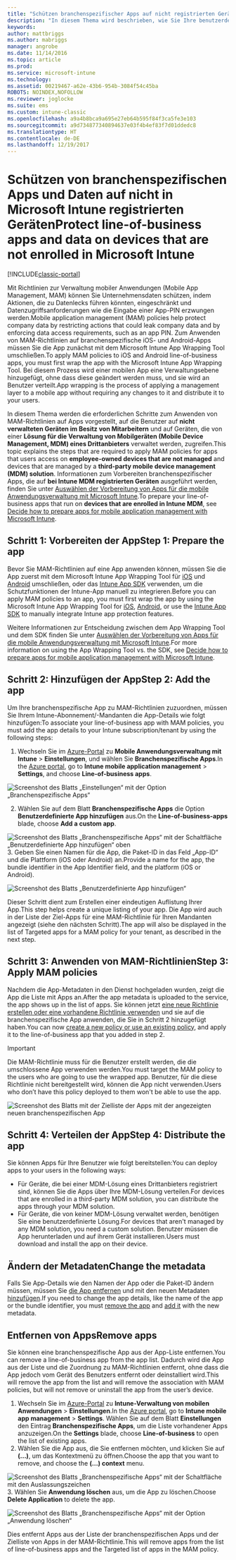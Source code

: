 ```yaml
---
title: "Schützen branchenspezifischer Apps auf nicht registrierten Geräten"
description: "In diesem Thema wird beschrieben, wie Sie Ihre benutzerdefinierte Reihe von Branchen-Anwendungen vorbereiten können, sodass Sie Verwaltungsrichtlinien für mobile Apps anwenden können, die helfen können, Datenverluste zu verhindern."
keywords: 
author: mattbriggs
ms.author: mabriggs
manager: angrobe
ms.date: 11/14/2016
ms.topic: article
ms.prod: 
ms.service: microsoft-intune
ms.technology: 
ms.assetid: 00219467-a62e-43b6-954b-3084f54c45ba
ROBOTS: NOINDEX,NOFOLLOW
ms.reviewer: joglocke
ms.suite: ems
ms.custom: intune-classic
ms.openlocfilehash: a9a4b8bca9a695e27eb64b595f84f3ca5fe3e103
ms.sourcegitcommit: a9d734877340894637e03f4b4ef83f7d01ddedc8
ms.translationtype: HT
ms.contentlocale: de-DE
ms.lasthandoff: 12/19/2017
---
```

# <a name="protect-line-of-business-apps-and-data-on-devices-that-are-not-enrolled-in-microsoft-intune"></a><span data-ttu-id="f4132-103">Schützen von branchenspezifischen Apps und Daten auf nicht in Microsoft Intune registrierten Geräten</span><span class="sxs-lookup"><span data-stu-id="f4132-103">Protect line-of-business apps and data on devices that are not enrolled in Microsoft Intune</span></span>

[!INCLUDE[classic-portal](../includes/classic-portal.md)]

<span data-ttu-id="f4132-104">Mit Richtlinien zur Verwaltung mobiler Anwendungen (Mobile App Management, MAM) können Sie Unternehmensdaten schützen, indem Aktionen, die zu Datenlecks führen könnten, eingeschränkt und Datenzugriffsanforderungen wie die Eingabe einer App-PIN erzwungen werden.</span><span class="sxs-lookup"><span data-stu-id="f4132-104">Mobile application management (MAM) policies help protect company data by restricting actions that could leak company data and by enforcing data access requirements, such as an app PIN.</span></span> <span data-ttu-id="f4132-105">Zum Anwenden von MAM-Richtlinien auf branchenspezifische iOS- und Android-Apps müssen Sie die App zunächst mit dem Microsoft Intune App Wrapping Tool umschließen.</span><span class="sxs-lookup"><span data-stu-id="f4132-105">To apply MAM policies to iOS and Android line-of-business apps, you must first wrap the app with the Microsoft Intune App Wrapping Tool.</span></span> <span data-ttu-id="f4132-106">Bei diesem Prozess wird einer mobilen App eine Verwaltungsebene hinzugefügt, ohne dass diese geändert werden muss, und sie wird an Benutzer verteilt.</span><span class="sxs-lookup"><span data-stu-id="f4132-106">App wrapping is the process of applying a management layer to a mobile app without requiring any changes to it and distribute it to your users.</span></span>  

<span data-ttu-id="f4132-107">In diesem Thema werden die erforderlichen Schritte zum Anwenden von MAM-Richtlinien auf Apps vorgestellt, auf die Benutzer auf **nicht verwalteten Geräten im Besitz von Mitarbeitern** und auf Geräten, die von einer **Lösung für die Verwaltung von Mobilgeräten (Mobile Device Management, MDM) eines Drittanbieters** verwaltet werden, zugreifen.</span><span class="sxs-lookup"><span data-stu-id="f4132-107">This topic explains the steps that are required to apply MAM policies for apps that users access on **employee-owned devices that are not managed** and devices that are managed by a **third-party mobile device management (MDM) solution**.</span></span>  <span data-ttu-id="f4132-108">Informationen zum Vorbereiten branchenspezifischer Apps, die auf **bei Intune MDM registrierten Geräten** ausgeführt werden, finden Sie unter [Auswählen der Vorbereitung von Apps für die mobile Anwendungsverwaltung mit Microsoft Intune](/intune/apps-prepare-mobile-application-management).</span><span class="sxs-lookup"><span data-stu-id="f4132-108">To prepare your line-of-business apps that run on **devices that are enrolled in Intune MDM**, see [Decide how to prepare apps for mobile application management with Microsoft Intune](/intune/apps-prepare-mobile-application-management).</span></span>


##  <a name="step-1-prepare-the-app"></a><span data-ttu-id="f4132-109">Schritt 1: Vorbereiten der App</span><span class="sxs-lookup"><span data-stu-id="f4132-109">Step 1: Prepare the app</span></span>

<span data-ttu-id="f4132-110">Bevor Sie MAM-Richtlinien auf eine App anwenden können, müssen Sie die App zuerst mit dem Microsoft Intune App Wrapping Tool für [iOS](/intune/app-wrapper-prepare-ios) und [Android](/intune/app-wrapper-prepare-android) umschließen, oder das [Intune App SDK](/intune/app-sdk) verwenden, um die Schutzfunktionen der Intune-App manuell zu integrieren.</span><span class="sxs-lookup"><span data-stu-id="f4132-110">Before you can apply MAM policies to an app, you must first wrap the app by using the Microsoft Intune App Wrapping Tool for [iOS](/intune/app-wrapper-prepare-ios), [Android](/intune/app-wrapper-prepare-android), or use the [Intune App SDK](/intune/app-sdk) to manually integrate Intune app protection features.</span></span>

<span data-ttu-id="f4132-111">Weitere Informationen zur Entscheidung zwischen dem App Wrapping Tool und dem SDK finden Sie unter [Auswählen der Vorbereitung von Apps für die mobile Anwendungsverwaltung mit Microsoft Intune](/intune/apps-prepare-mobile-application-management).</span><span class="sxs-lookup"><span data-stu-id="f4132-111">For more information on using the App Wrapping Tool vs. the SDK, see [Decide how to prepare apps for mobile application management with Microsoft Intune](/intune/apps-prepare-mobile-application-management).</span></span>

## <a name="step-2-add-the-app"></a><span data-ttu-id="f4132-112">Schritt 2: Hinzufügen der App</span><span class="sxs-lookup"><span data-stu-id="f4132-112">Step 2: Add the app</span></span>

<span data-ttu-id="f4132-113">Um Ihre branchenspezifische App zu MAM-Richtlinien zuzuordnen, müssen Sie Ihrem Intune-Abonnement/-Mandanten die App-Details wie folgt hinzufügen:</span><span class="sxs-lookup"><span data-stu-id="f4132-113">To associate your line-of-business app with MAM policies, you must add the app details to your Intune subscription/tenant by using the following steps:</span></span>

1. <span data-ttu-id="f4132-114">Wechseln Sie im [Azure-Portal](https://portal.azure.com/) zu **Mobile Anwendungsverwaltung mit Intune** > **Einstellungen**, und wählen Sie **Branchenspezifische Apps**.</span><span class="sxs-lookup"><span data-stu-id="f4132-114">In the [Azure portal](https://portal.azure.com/), go to **Intune mobile application management** > **Settings**, and choose **Line-of-business apps**.</span></span>

  ![Screenshot des Blatts „Einstellungen“ mit der Option „Branchenspezifische Apps“](../media/mam-azure-portal-lob-on-settings.png)

2. <span data-ttu-id="f4132-116">Wählen Sie auf dem Blatt **Branchenspezifische Apps** die Option **Benutzerdefinierte App hinzufügen** aus.</span><span class="sxs-lookup"><span data-stu-id="f4132-116">On the **Line-of-business-apps** blade, choose **Add a custom app**.</span></span>

  ![Screenshot des Blatts „Branchenspezifische Apps“ mit der Schaltfläche „Benutzerdefinierte App hinzufügen“ oben](../media/mam-azure-portal-add-lob-app-action.png)
3.  <span data-ttu-id="f4132-118">Geben Sie einen Namen für die App, die Paket-ID in das Feld „App-ID“ und die Plattform (iOS oder Android) an.</span><span class="sxs-lookup"><span data-stu-id="f4132-118">Provide a name for the app, the bundle identifier in the App Identifier field, and the platform (iOS or Android).</span></span>

  ![Screenshot des Blatts „Benutzerdefinierte App hinzufügen“](../media/mam-azure-portal-add-app-details.png)

  <span data-ttu-id="f4132-120">Dieser Schritt dient zum Erstellen einer eindeutigen Auflistung Ihrer App.</span><span class="sxs-lookup"><span data-stu-id="f4132-120">This step helps create a unique listing of your app.</span></span> <span data-ttu-id="f4132-121">Die App wird auch in der Liste der Ziel-Apps für eine MAM-Richtlinie für Ihren Mandanten angezeigt (siehe den nächsten Schritt).</span><span class="sxs-lookup"><span data-stu-id="f4132-121">The app will also be displayed in the list of Targeted apps for a MAM policy for your tenant, as described in the next step.</span></span>

## <a name="step-3-apply-mam-policies"></a><span data-ttu-id="f4132-122">Schritt 3: Anwenden von MAM-Richtlinien</span><span class="sxs-lookup"><span data-stu-id="f4132-122">Step 3: Apply MAM policies</span></span>
<span data-ttu-id="f4132-123">Nachdem die App-Metadaten in den Dienst hochgeladen wurden, zeigt die App die Liste mit Apps an.</span><span class="sxs-lookup"><span data-stu-id="f4132-123">After the app metadata is uploaded to the service, the app shows up in the list of apps.</span></span> <span data-ttu-id="f4132-124">Sie können jetzt [eine neue Richtlinie erstellen oder eine vorhandene Richtlinie verwenden](create-and-deploy-mobile-app-management-policies-with-microsoft-intune.md) und sie auf die branchenspezifische App anwenden, die Sie in Schritt 2 hinzugefügt haben.</span><span class="sxs-lookup"><span data-stu-id="f4132-124">You can now [create a new policy or use an existing policy](create-and-deploy-mobile-app-management-policies-with-microsoft-intune.md), and apply it to the line-of-business app that you added in step 2.</span></span>

>[!IMPORTANT]
><span data-ttu-id="f4132-125">Die MAM-Richtlinie muss für die Benutzer erstellt werden, die die umschlossene App verwenden werden.</span><span class="sxs-lookup"><span data-stu-id="f4132-125">You must target the MAM policy to the users who are going to use the wrapped app.</span></span>  <span data-ttu-id="f4132-126">Benutzer, für die diese Richtlinie nicht bereitgestellt wird, können die App nicht verwenden.</span><span class="sxs-lookup"><span data-stu-id="f4132-126">Users who don’t have this policy deployed to them won't be able to use the app.</span></span>


  ![Screenshot des Blatts mit der Zielliste der Apps mit der angezeigten neuen branchenspezifischen App](../media/mam-azure-portal-lob-on-targeted-app-list.png)
## <a name="step-4-distribute-the-app"></a><span data-ttu-id="f4132-128">Schritt 4: Verteilen der App</span><span class="sxs-lookup"><span data-stu-id="f4132-128">Step 4: Distribute the app</span></span>
<span data-ttu-id="f4132-129">Sie können Apps für Ihre Benutzer wie folgt bereitstellen:</span><span class="sxs-lookup"><span data-stu-id="f4132-129">You can deploy apps to your users in the following ways:</span></span>
* <span data-ttu-id="f4132-130">Für Geräte, die bei einer MDM-Lösung eines Drittanbieters registriert sind, können Sie die Apps über Ihre MDM-Lösung verteilen.</span><span class="sxs-lookup"><span data-stu-id="f4132-130">For devices that are enrolled in a third-party MDM solution, you can distribute the apps through your MDM solution.</span></span>
* <span data-ttu-id="f4132-131">Für Geräte, die von keiner MDM-Lösung verwaltet werden, benötigen Sie eine benutzerdefinierte Lösung.</span><span class="sxs-lookup"><span data-stu-id="f4132-131">For devices that aren't managed by any MDM solution, you need a custom solution.</span></span> <span data-ttu-id="f4132-132">Benutzer müssen die App herunterladen und auf ihrem Gerät installieren.</span><span class="sxs-lookup"><span data-stu-id="f4132-132">Users must download and install the app on their device.</span></span>

## <a name="change-the-metadata"></a><span data-ttu-id="f4132-133">Ändern der Metadaten</span><span class="sxs-lookup"><span data-stu-id="f4132-133">Change the metadata</span></span>
<span data-ttu-id="f4132-134">Falls Sie App-Details wie den Namen der App oder die Paket-ID ändern müssen, müssen Sie [die App entfernen](#remove-apps) und mit den neuen Metadaten [hinzufügen](#step-2-add-the-app).</span><span class="sxs-lookup"><span data-stu-id="f4132-134">If you need to change the app details, like the name of the app or the bundle identifier, you must [remove the app](#remove-apps) and [add it](#step-2-add-the-app) with the new metadata.</span></span>

##  <a name="remove-apps"></a><span data-ttu-id="f4132-135">Entfernen von Apps</span><span class="sxs-lookup"><span data-stu-id="f4132-135">Remove apps</span></span>
<span data-ttu-id="f4132-136">Sie können eine branchenspezifische App aus der App-Liste entfernen.</span><span class="sxs-lookup"><span data-stu-id="f4132-136">You can remove a line-of-business app from the app list.</span></span> <span data-ttu-id="f4132-137">Dadurch wird die App aus der Liste und die Zuordnung zu MAM-Richtlinien entfernt, ohne dass die App jedoch vom Gerät des Benutzers entfernt oder deinstalliert wird.</span><span class="sxs-lookup"><span data-stu-id="f4132-137">This will remove the app from the list and will remove the association with MAM policies, but will not remove or uninstall the app from the user’s device.</span></span>  

1.  <span data-ttu-id="f4132-138">Wechseln Sie im [Azure-Portal](https://portal.azure.com/) zu **Intune-Verwaltung von mobilen Anwendungen** > **Einstellungen**.</span><span class="sxs-lookup"><span data-stu-id="f4132-138">In the [Azure portal](https://portal.azure.com/), go to **Intune mobile app management** > **Settings**.</span></span> <span data-ttu-id="f4132-139">Wählen Sie auf dem Blatt **Einstellungen** den Eintrag **Branchenspezifische Apps**, um die Liste vorhandener Apps anzuzeigen.</span><span class="sxs-lookup"><span data-stu-id="f4132-139">On the **Settings** blade, choose **Line-of-business** to open the list of existing apps.</span></span>  
2.  <span data-ttu-id="f4132-140">Wählen Sie die App aus, die Sie entfernen möchten, und klicken Sie auf **(...)**, um das Kontextmenü zu öffnen.</span><span class="sxs-lookup"><span data-stu-id="f4132-140">Choose the app that you want to remove, and choose the **(…) context** menu.</span></span>

  ![Screenshot des Blatts „Branchenspezifische Apps“ mit der Schaltfläche mit den Auslassungszeichen](../media/mam-azure-portal-lob-context-menu.png)
3.  <span data-ttu-id="f4132-142">Wählen Sie **Anwendung löschen** aus, um die App zu löschen.</span><span class="sxs-lookup"><span data-stu-id="f4132-142">Choose **Delete Application** to delete the app.</span></span>

  ![Screenshot des Blatts „Branchenspezifische Apps“ mit der Option „Anwendung löschen“](../media/mam-azure-portal-delete-app.png)

  <span data-ttu-id="f4132-144">Dies entfernt Apps aus der Liste der branchenspezifischen Apps und der Zielliste von Apps in der MAM-Richtlinie.</span><span class="sxs-lookup"><span data-stu-id="f4132-144">This will remove apps from the list of line-of-business apps and the Targeted list of apps in the MAM policy.</span></span>
